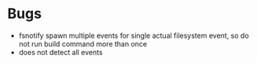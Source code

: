 Bugs
====

- fsnotify spawn multiple events for single actual filesystem event, so do not run build command more than once
- does not detect all events